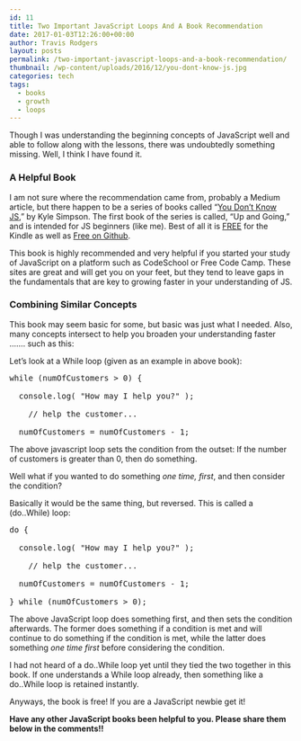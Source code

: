 ```yaml
---
id: 11
title: Two Important JavaScript Loops And A Book Recommendation
date: 2017-01-03T12:26:00+00:00
author: Travis Rodgers
layout: posts
permalink: /two-important-javascript-loops-and-a-book-recommendation/
thumbnail: /wp-content/uploads/2016/12/you-dont-know-js.jpg
categories: tech
tags:
  - books
  - growth
  - loops
---
```

Though I was understanding the beginning concepts of JavaScript well and able to follow along with the lessons, there was undoubtedly something missing. Well, I think I have found it.

### A Helpful Book

I am not sure where the recommendation came from, probably a Medium article, but there happen to be a series of books called &#8220;<a href="https://www.amazon.com/You-Dont-Know-JS-Going-ebook/dp/B00V20DQU8/ref=dp_kinw_strp_1" target="_blank">You Don&#8217;t Know JS</a>,&#8221; by Kyle Simpson. The first book of the series is called, &#8220;Up and Going,&#8221; and is intended for JS beginners (like me). Best of all it is <a href="https://www.amazon.com/You-Dont-Know-JS-Going-ebook/dp/B00V20DQU8/ref=dp_kinw_strp_1" target="_blank">FREE</a> for the Kindle as well as <a href="https://github.com/getify/You-Dont-Know-JS" target="_blank">Free on Github</a>.

This book is highly recommended and very helpful if you started your study of JavaScript on a platform such as CodeSchool or Free Code Camp. These sites are great and will get you on your feet, but they tend to leave gaps in the fundamentals that are key to growing faster in your understanding of JS.

### Combining Similar Concepts

This book may seem basic for some, but basic was just what I needed. Also, many concepts intersect to help you broaden your understanding faster &#8230;&#8230;. such as this:

Let&#8217;s look at a While loop (given as an example in above book):

<pre class="whitespace-before:1 whitespace-after:1 lang:default decode:true ">while (numOfCustomers &gt; 0) {
  
  console.log( "How may I help you?" );

    // help the customer...

  numOfCustomers = numOfCustomers - 1;</pre>

The above javascript loop sets the condition from the outset: If the number of customers is greater than 0, then do something.

Well what if you wanted to do something _one time, first_, and then consider the condition?

Basically it would be the same thing, but reversed. This is called a (do..While) loop:

<pre class="whitespace-before:1 whitespace-after:1 lang:default decode:true">do {

  console.log( "How may I help you?" );

    // help the customer...

  numOfCustomers = numOfCustomers - 1;

} while (numOfCustomers &gt; 0);</pre>

The above JavaScript loop does something first, and then sets the condition afterwards. The former does something if a condition is met and will continue to do something if the condition is met, while the latter does something _one time first_ before considering the condition.

I had not heard of a do..While loop yet until they tied the two together in this book. If one understands a While loop already, then something like a do..While loop is retained instantly.

Anyways, the book is free! If you are a JavaScript newbie get it!

**Have any other JavaScript books been helpful to you. Please share them below in the comments!!**